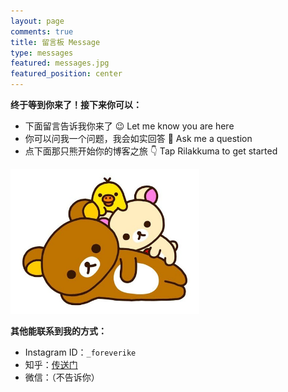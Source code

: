 ```yaml
---
layout: page
comments: true
title: 留言板 Message
type: messages
featured: messages.jpg
featured_position: center
---
```


**终于等到你来了！接下来你可以：**
- 下面留言告诉我你来了 😉 Let me know you are here
- 你可以问我一个问题，我会如实回答 🥳 Ask me a question
- 点下面那只熊开始你的博客之旅 👇 Tap Rilakkuma to get started

<a href="/"><img style="width:60%" src="/assets/img/posts/rilakkuma.jpg"/></a>

**其他能联系到我的方式：**
- Instagram ID：``_foreverike``
- 知乎：[传送门](https://www.zhihu.com/people/mzys)
- 微信：（不告诉你）

<script>
    var nowDate = new Date();
    var nowYear = nowDate.getUTCFullYear();
    var nowMonth = nowDate.getUTCMonth()+1;
    if (nowMonth < 10) nowMonth = "0"+nowMonth;
    var nowDay = nowDate.getUTCDate();
    if (nowDay < 10) nowDay = "0"+nowDay;
    var nowHour = nowDate.getUTCHours();
    if (nowHour < 10) nowHour = "0"+nowHour;
    var nowMinute = nowDate.getUTCMinutes();
    if (nowMinute < 10) nowMinute = "0"+nowMinute;
    var nowSecond = nowDate.getUTCSeconds();
    if (nowSecond < 10) nowSecond = "0"+nowSecond;
    
    
    var nowDateStr = nowYear + '-' + nowMonth + '-' + nowDay + 'T' + nowHour + ':' + nowMinute + ':' + nowSecond + '.000Z';
    console.log("ike.today: new date is " + nowDateStr)
    localStorage.setItem("ike.today.q2a.lasttime", nowDateStr);
</script>